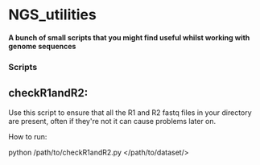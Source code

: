 # NGS_utilities #
#### A bunch of small scripts that you might find useful whilst working with genome sequences ####

### Scripts ###
## checkR1andR2: ##

Use this script to ensure that all the R1 and R2 fastq files in your directory are present, often if they're not it can cause problems later on.

How to run:

python /path/to/checkR1andR2.py </path/to/dataset/>
